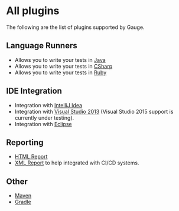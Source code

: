 # All plugins

The following are the list of plugins supported by Gauge.

<!-- Needs updating -->

## Language Runners
* Allows you to write your tests in  [Java](http://github.com/getgauge/gauge-java)
* Allows you to write your tests in [CSharp](http://github.com/getgauge/gauge-csharp)
* Allows you to write your tests in [Ruby](http://github.com/getgauge/gauge-ruby)

## IDE Integration
* Integration with [IntelliJ Idea](../ide_support/intellij_idea.md)
* Integration with [Visual Studio 2013](../ide_support/visual_studio.md) (Visual Studio 2015 support is currently under testing).
* Integration with [Eclipse](../ide_support/eclipse.md)

## Reporting

* [HTML Report](http://github.com/getgauge/html-report)
* [XML Report](http://github.com/getgauge/xml-report) to help integrated with CI/CD systems.

## Other

* [Maven](https://github.com/getgauge/gauge-maven-plugin)
* [Gradle](https://github.com/manupsunny/gauge-gradle-plugin)
